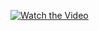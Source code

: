 [![Watch the Video](https://drive.google.com/file/d/17CYKDmC9VHTpKBDjOh6RN_F5QfRDfNd5/view?usp=sharing)]([https://drive.google.com/file/d/YOUR_VIDEO_ID/view](https://drive.google.com/file/d/1xmk_eoxg-gvGqJbaybeUPkaWL1tlAbP5/view?usp=sharing))
